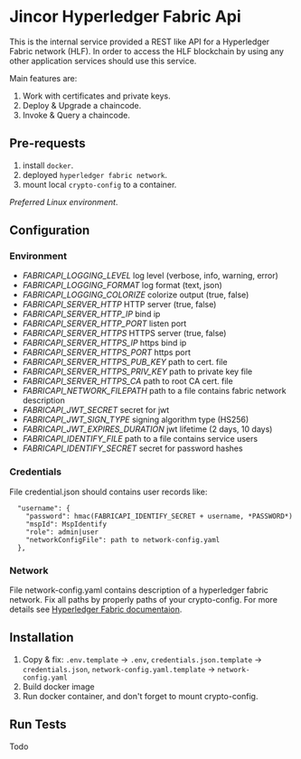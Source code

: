 # Jincor Hyperledger Fabric Api

This is the internal service provided a REST like API for a Hyperledger Fabric network (HLF).
In order to access the HLF blockchain by using any other application services should use this service.

Main features are:

1. Work with certificates and private keys.
1. Deploy & Upgrade a chaincode.
1. Invoke & Query a chaincode.


## Pre-requests

1. install `docker`.
1. deployed `hyperledger fabric network`.
1. mount local `crypto-config` to a container.

*Preferred Linux environment*.


## Configuration

### Environment

* *FABRICAPI_LOGGING_LEVEL* log level (verbose, info, warning, error)
* *FABRICAPI_LOGGING_FORMAT* log format (text, json)
* *FABRICAPI_LOGGING_COLORIZE* colorize output (true, false)
* *FABRICAPI_SERVER_HTTP* HTTP server (true, false)
* *FABRICAPI_SERVER_HTTP_IP* bind ip
* *FABRICAPI_SERVER_HTTP_PORT* listen port
* *FABRICAPI_SERVER_HTTPS* HTTPS server (true, false)
* *FABRICAPI_SERVER_HTTPS_IP* https bind ip
* *FABRICAPI_SERVER_HTTPS_PORT* https port
* *FABRICAPI_SERVER_HTTPS_PUB_KEY* path to cert. file
* *FABRICAPI_SERVER_HTTPS_PRIV_KEY* path to private key file
* *FABRICAPI_SERVER_HTTPS_CA* path to root CA cert. file
* *FABRICAPI_NETWORK_FILEPATH* path to a file contains fabric network description
* *FABRICAPI_JWT_SECRET* secret for jwt
* *FABRICAPI_JWT_SIGN_TYPE* signing algorithm type (HS256)
* *FABRICAPI_JWT_EXPIRES_DURATION* jwt lifetime (2 days, 10 days)
* *FABRICAPI_IDENTIFY_FILE* path to a file contains service users
* *FABRICAPI_IDENTIFY_SECRET* secret for password hashes

### Credentials

File credential.json should contains user records like:
```
  "username": {
    "password": hmac(FABRICAPI_IDENTIFY_SECRET + username, *PASSWORD*)
    "mspId": MspIdentify
    "role": admin|user
    "networkConfigFile": path to network-config.yaml
  },
```

### Network

File network-config.yaml contains description of a hyperledger fabric network.
Fix all paths by properly paths of your crypto-config. For more details see [Hyperledger Fabric documentaion](http://hyperledger-fabric.readthedocs.io/en/latest/build_network.html).

## Installation

1. Copy & fix: `.env.template` -> `.env`, `credentials.json.template` -> `credentials.json`, `network-config.yaml.template` -> `network-config.yaml`
1. Build docker image
1. Run docker container, and don't forget to mount crypto-config.


## Run Tests

Todo

